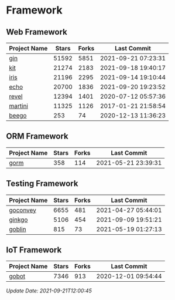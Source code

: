 # Framework

## Web Framework
| Project Name | Stars | Forks | Last Commit |
| ------------ | ----- | ----- | ----------- |
| [gin](https://github.com/gin-gonic/gin) | 51592 | 5851 | 2021-09-21 07:23:31 |
| [kit](https://github.com/go-kit/kit) | 21274 | 2183 | 2021-09-18 19:40:17 |
| [iris](https://github.com/kataras/iris) | 21196 | 2295 | 2021-09-14 19:10:44 |
| [echo](https://github.com/labstack/echo) | 20700 | 1836 | 2021-09-20 19:23:52 |
| [revel](https://github.com/revel/revel) | 12394 | 1401 | 2020-07-12 05:57:36 |
| [martini](https://github.com/go-martini/martini) | 11325 | 1126 | 2017-01-21 21:58:54 |
| [beego](https://github.com/astaxie/beego) | 253 | 74 | 2020-12-13 11:36:23 |

## ORM Framework
| Project Name | Stars | Forks | Last Commit |
| ------------ | ----- | ----- | ----------- |
| [gorm](https://github.com/jinzhu/gorm) | 358 | 114 | 2021-05-21 23:39:31 |

## Testing Framework
| Project Name | Stars | Forks | Last Commit |
| ------------ | ----- | ----- | ----------- |
| [goconvey](https://github.com/smartystreets/goconvey) | 6655 | 481 | 2021-04-27 05:44:01 |
| [ginkgo](https://github.com/onsi/ginkgo) | 5106 | 454 | 2021-09-09 19:51:21 |
| [goblin](https://github.com/franela/goblin) | 815 | 73 | 2021-05-19 01:27:13 |

## IoT Framework
| Project Name | Stars | Forks | Last Commit |
| ------------ | ----- | ----- | ----------- |
| [gobot](https://github.com/hybridgroup/gobot) | 7346 | 913 | 2020-12-01 09:54:44 |

*Update Date: 2021-09-21T12:00:45*